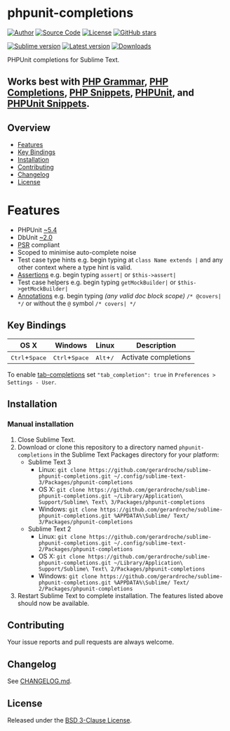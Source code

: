 # phpunit-completions

[![Author](https://img.shields.io/badge/author-@gerardroche-blue.svg?style=flat)](https://twitter.com/gerardroche)
[![Source Code](https://img.shields.io/badge/source-GitHub-blue.svg?style=flat)](https://github.com/gerardroche/sublime-phpunit-completions)
[![License](https://img.shields.io/badge/license-BSD--3-blue.svg?style=flat)](https://raw.githubusercontent.com/gerardroche/sublime-phpunit-completions/master/LICENSE)
[![GitHub stars](https://img.shields.io/github/stars/gerardroche/sublime-phpunit-completions.svg?style=flat)](https://github.com/gerardroche/sublime-phpunit-completions/stargazers)

[![Sublime version](https://img.shields.io/badge/sublime-v2|v3-lightgrey.svg?style=flat)](https://sublimetext.com)
[![Latest version](https://img.shields.io/github/tag/gerardroche/sublime-phpunit-completions.svg?label=release&style=flat&maxAge=2592000)](https://github.com/gerardroche/sublime-phpunit-completions/tags)
[![Downloads](https://img.shields.io/packagecontrol/dt/phpunit-completions.svg?style=flat&maxAge=2592000)](https://packagecontrol.io/packages/phpunit-completions)

PHPUnit completions for Sublime Text.

## Works best with [PHP Grammar], [PHP Completions], [PHP Snippets], [PHPUnit], and [PHPUnit Snippets].

## Overview

* [Features](#features)
* [Key Bindings](#key-bindings)
* [Installation](#installation)
* [Contributing](#contributing)
* [Changelog](#changelog)
* [License](#license)

# Features

* PHPUnit [~5.4](http://semver.org)
* DbUnit [~2.0](http://semver.org)
* [PSR](http://www.php-fig.org) compliant
* Scoped to minimise auto-complete noise
* Test case type hints e.g. begin typing at `class Name extends |` and any other context where a type hint is valid.
* [Assertions](https://phpunit.de/manual/current/en/appendixes.assertions.html) e.g. begin typing `assert|` or `$this->assert|`
* Test case helpers e.g. begin typing `getMockBuilder|` or `$this->getMockBuilder|`
* [Annotations](https://phpunit.de/manual/current/en/appendixes.annotations.html) e.g. begin typing _(any valid doc block scope)_ `/* @covers| */` or without the `@` symbol `/* covers| */`

## Key Bindings

| OS X | Windows | Linux | Description |
|------|---------|-------|-------------|
| <kbd>Ctrl</kbd>+<kbd>Space</kbd> | <kbd>Ctrl</kbd>+<kbd>Space</kbd> | <kbd>Alt</kbd>+<kbd>/</kbd> | Activate completions |

To enable [tab-completions](http://docs.sublimetext.info/en/latest/extensibility/completions.html#tab-completed-completions) set `"tab_completion": true` in `Preferences > Settings - User`.

## Installation

### Manual installation

1. Close Sublime Text.
2. Download or clone this repository to a directory named `phpunit-completions` in the Sublime Text Packages directory for your platform:
    * Sublime Text 3
        - Linux: `git clone https://github.com/gerardroche/sublime-phpunit-completions.git ~/.config/sublime-text-3/Packages/phpunit-completions`
        - OS X: `git clone https://github.com/gerardroche/sublime-phpunit-completions.git ~/Library/Application\ Support/Sublime\ Text\ 3/Packages/phpunit-completions`
        - Windows: `git clone https://github.com/gerardroche/sublime-phpunit-completions.git %APPDATA%\Sublime/ Text/ 3/Packages/phpunit-completions`
    * Sublime Text 2
        - Linux: `git clone https://github.com/gerardroche/sublime-phpunit-completions.git ~/.config/sublime-text-2/Packages/phpunit-completions`
        - OS X: `git clone https://github.com/gerardroche/sublime-phpunit-completions.git ~/Library/Application\ Support/Sublime\ Text\ 2/Packages/phpunit-completions`
        - Windows: `git clone https://github.com/gerardroche/sublime-phpunit-completions.git %APPDATA%\Sublime/ Text/ 2/Packages/phpunit-completions`
3. Restart Sublime Text to complete installation. The features listed above should now be available.

## Contributing

Your issue reports and pull requests are always welcome.

## Changelog

See [CHANGELOG.md](CHANGELOG.md).

## License

Released under the [BSD 3-Clause License](LICENSE).

[Package Control]: https://packagecontrol.io/browse/authors/gerardroche
[PHP Grammar]: https://packagecontrol.io/browse/authors/gerardroche
[PHP Completions]: https://packagecontrol.io/browse/authors/gerardroche
[PHP Snippets]: https://packagecontrol.io/browse/authors/gerardroche
[PHPUnit]: https://packagecontrol.io/browse/authors/gerardroche
[PHPUnit Completions]: https://packagecontrol.io/browse/authors/gerardroche
[PHPUnit Snippets]: https://packagecontrol.io/browse/authors/gerardroche
[Composer]: https://getcomposer.org
